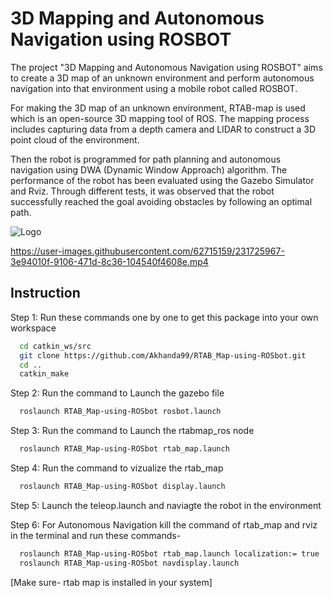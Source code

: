 
# 3D Mapping and Autonomous Navigation using ROSBOT

The project "3D Mapping and Autonomous Navigation using ROSBOT" aims to create a 3D map of an unknown environment and perform autonomous navigation into that environment using a mobile robot called ROSBOT. 

For making the 3D map of an unknown environment, RTAB-map is used which is an open-source 3D mapping tool of ROS. The mapping process includes capturing data from a depth camera and LIDAR to construct a 3D point cloud of the environment.

Then the robot is programmed for path planning and autonomous navigation using DWA (Dynamic Window Approach) algorithm. The performance of the robot has been evaluated using the Gazebo Simulator and Rviz. Through different tests, it was observed that the robot successfully reached the goal avoiding obstacles by following an optimal path.

![Logo](https://user-images.githubusercontent.com/62715159/231705133-13938402-2dc4-421b-9f06-803a4f6e0936.png)

https://user-images.githubusercontent.com/62715159/231725967-3e94010f-9106-471d-8c36-104540f4608e.mp4



## Instruction 

Step 1: Run these commands one by one to get this package into your own workspace 
```bash
  cd catkin_ws/src
  git clone https://github.com/Akhanda99/RTAB_Map-using-ROSbot.git
  cd ..
  catkin_make
```
Step 2: Run the command to Launch the gazebo file
```bash
  roslaunch RTAB_Map-using-ROSbot rosbot.launch
```

Step 3: Run the command to Launch the rtabmap_ros node
```bash
  roslaunch RTAB_Map-using-ROSbot rtab_map.launch
```
Step 4: Run the command to vizualize the rtab_map
```bash
  roslaunch RTAB_Map-using-ROSbot display.launch
```
Step 5: Launch the teleop.launch and naviagte the robot in the environment

Step 6: For Autonomous Navigation kill the command of rtab_map and rviz in the terminal and run these commands-
```bash
  roslaunch RTAB_Map-using-ROSbot rtab_map.launch localization:= true
  roslaunch RTAB_Map-using-ROSbot navdisplay.launch
```

[Make sure- rtab map is installed in your system]
    
